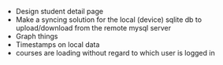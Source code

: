 *	Design student detail page
*	Make a syncing solution for the local (device) sqlite db to upload/download from the remote mysql server
*	Graph things
*	Timestamps on local data
*	courses are loading without regard to which user is logged in